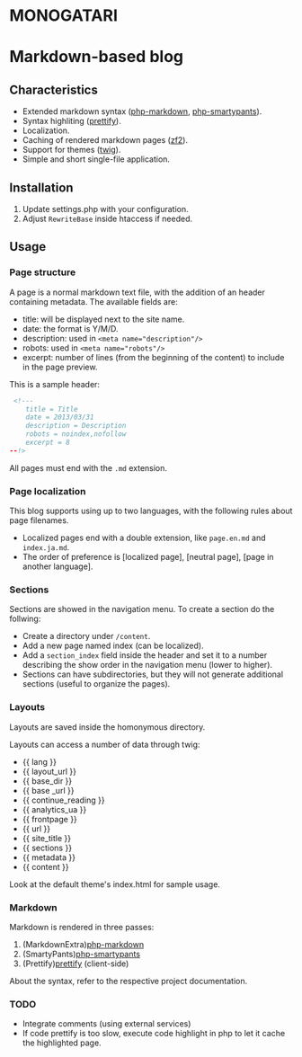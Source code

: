 MONOGATARI
==========

# Markdown-based blog

## Characteristics
* Extended markdown syntax ([php-markdown], [php-smartypants]).
* Syntax highliting ([prettify]).
* Localization.
* Caching of rendered markdown pages ([zf2]).
* Support for themes ([twig]).
* Simple and short single-file application.

## Installation
1. Update settings.php with your configuration.
2. Adjust `RewriteBase` inside htaccess if needed.

## Usage

### Page structure
A page is a normal markdown text file, with the addition of an header containing metadata. The available fields are:
* title: will be displayed next to the site name.
* date: the format is Y/M/D.
* description: used in `<meta name="description"/>`
* robots: used in `<meta name="robots"/>`
* excerpt: number of lines (from the beginning of the content) to include in the page preview.

This is a sample header:

``` html
 <!---
    title = Title
    date = 2013/03/31
    description = Description
    robots = noindex,nofollow
    excerpt = 8
--!>
```

All pages must end with the `.md` extension.

### Page localization
This blog supports using up to two languages, with the following rules about page filenames.
* Localized pages end with a double extension, like `page.en.md` and `index.ja.md`.
* The order of preference is [localized page], [neutral page], [page in another language].

### Sections
Sections are showed in the navigation menu. To create a section do the follwing:
* Create a directory under `/content`.
* Add a new page named index (can be localized).
* Add a `section_index` field inside the header and set it to a number describing the show order in the navigation menu (lower to higher).
* Sections can have subdirectories, but they will not generate additional sections (useful to organize the pages).

### Layouts
Layouts are saved inside the homonymous directory.

Layouts can access a number of data through twig:

* {{ lang }}
* {{ layout_url }}
* {{ base_dir }}
* {{ base _url }}
* {{ continue_reading }}
* {{ analytics_ua }}
* {{ frontpage }}
* {{ url }}
* {{ site_title }} 
* {{ sections }}
* {{ metadata }}
* {{ content }}

Look at the default theme's index.html for sample usage.

### Markdown
Markdown is rendered in three passes:
1. (MarkdownExtra)[php-markdown]
2. (SmartyPants)[php-smartypants]
3. (Prettify)[prettify] (client-side)

About the syntax, refer to the respective project documentation.

### TODO
* Integrate comments (using external services)
* If code prettify is too slow, execute code highlight in php to let it cache the highlighted page.

[php-markdown]: https://github.com/michelf/php-markdown
[php-smartypants]: https://github.com/michelf/php-smartypants
[prettify]: https://code.google.com/p/google-code-prettify/‎
[zf2]: https://github.com/zendframework/zf2
[twig]: https://github.com/fabpot/Twig